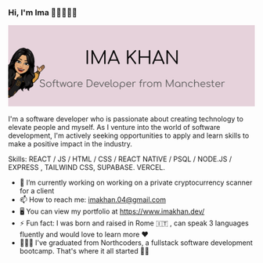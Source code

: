 ### Hi, I'm Ima 👋🏼👩🏽‍💻
<picture>
<img src="https://github.com/imaa04/imaa04/blob/main/readme-cover.png"/>
</picture> 
<br>

I'm a software developer who is passionate about creating technology to elevate people and myself. As I venture into the world of software development, I'm actively seeking opportunities to apply and learn skills to make a positive impact in the industry.
<br>


Skills: REACT / JS / HTML / CSS / REACT NATIVE /  PSQL / NODE.JS / EXPRESS , TAILWIND CSS, SUPABASE. VERCEL.

- 🔭 I’m currently working on  working on a private cryptocurrency scanner for a client 
- 📫 How to reach me: imakhan.04@gmail.com
- 🖥️ You can view my portfolio at https://www.imakhan.dev/ 
- ⚡ Fun fact: I was born and raised in Rome 🇮🇹 , can speak 3 languages fluently and would love to learn more ❤️
- 👩🏽‍🎓 I've graduated from Northcoders, a fullstack software development bootcamp. That's where it all started 🧞‍♂️ 





